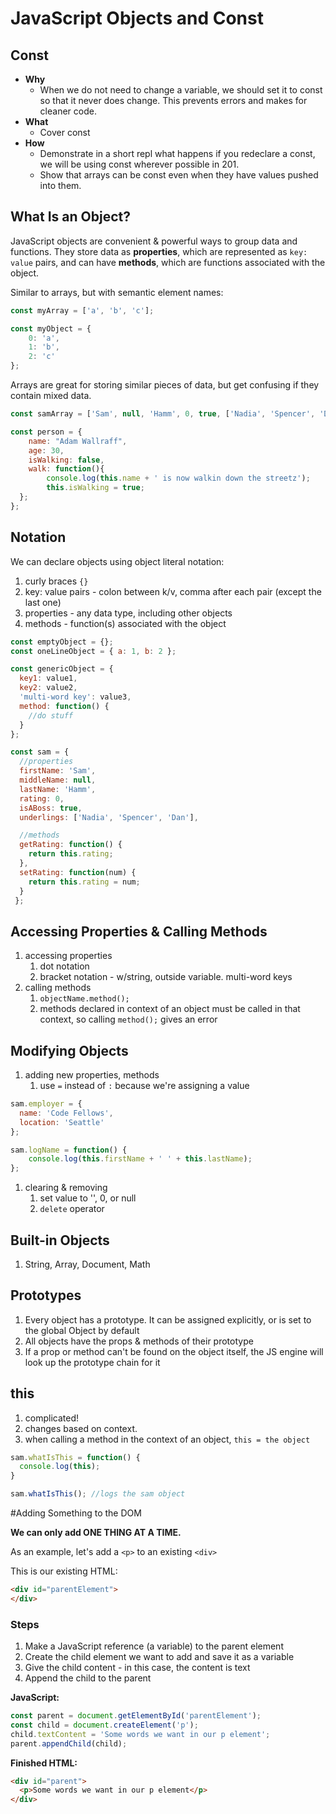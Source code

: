# JavaScript Objects and Const

## Const

- **Why**
  - When we do not need to change a variable, we should set it to const so that it never does change. This prevents errors and makes for cleaner code.
- **What**
  - Cover const
- **How**
  - Demonstrate in a short repl what happens if you redeclare a const, we will be using const wherever possible in 201.
  - Show that arrays can be const even when they have values pushed into them.

## What Is an Object?

JavaScript objects are convenient & powerful ways to group data and functions. They store data as **properties**, which are represented as `key: value` pairs, and can have **methods**, which are functions associated with the object.

Similar to arrays, but with semantic element names:

```javascript
const myArray = ['a', 'b', 'c'];

const myObject = {
	0: 'a',
	1: 'b',
	2: 'c'
};
```

Arrays are great for storing similar pieces of data, but get confusing if they contain mixed data.

```javascript
const samArray = ['Sam', null, 'Hamm', 0, true, ['Nadia', 'Spencer', 'Dan']];
```


```javascript
const person = {
	name: "Adam Wallraff",
	age: 30,
	isWalking: false,
	walk: function(){
		console.log(this.name + ' is now walkin down the streetz');
		this.isWalking = true;
  };
};
```

## Notation

We can declare objects using object literal notation:

1. curly braces `{}`
1. key: value pairs - colon between k/v, comma after each pair (except the last one)
1. properties - any data type, including other objects
1. methods - function(s) associated with the object

```javascript
const emptyObject = {};
const oneLineObject = { a: 1, b: 2 };

const genericObject = {
  key1: value1,
  key2: value2,
  'multi-word key': value3,
  method: function() {
    //do stuff
  }
};
```

```javascript
const sam = {
  //properties
  firstName: 'Sam',
  middleName: null,
  lastName: 'Hamm',
  rating: 0,
  isABoss: true,
  underlings: ['Nadia', 'Spencer', 'Dan'],

  //methods
  getRating: function() {
  	return this.rating;
  },
  setRating: function(num) {
  	return this.rating = num;
  }
 };
```

## Accessing Properties & Calling Methods

1. accessing properties
   1. dot notation
   1. bracket notation - w/string, outside variable. multi-word keys
1. calling methods
   1. `objectName.method();`
   1. methods declared in context of an object must be called in that context, so calling `method();` gives an error

## Modifying Objects

1. adding new properties, methods
	1. use `=` instead of `:` because we're assigning a value

```javascript
sam.employer = {
  name: 'Code Fellows',
  location: 'Seattle'
};

sam.logName = function() {
	console.log(this.firstName + ' ' + this.lastName);
};
```

1. clearing & removing
   1. set value to '', 0, or null
   1. `delete` operator

## Built-in Objects

1. String, Array, Document, Math

## Prototypes

1. Every object has a prototype. It can be assigned explicitly, or is set to the global Object by default
1. All objects have the props & methods of their prototype
1. If a prop or method can't be found on the object itself, the JS engine will look up the prototype chain for it

## this

1. complicated!
1. changes based on context.
1. when calling a method in the context of an object, `this = the object`

```javascript
sam.whatIsThis = function() {
  console.log(this);
}

sam.whatIsThis(); //logs the sam object
```


#Adding Something to the DOM

**We can only add ONE THING AT A TIME.**

As an example, let's add a `<p>` to an existing `<div>`

This is our existing HTML:

```HTML
<div id="parentElement">
</div>
```

### Steps

1. Make a JavaScript reference (a variable) to the parent element
1. Create the child element we want to add and save it as a variable
1. Give the child content - in this case, the content is text
1. Append the child to the parent

**JavaScript:**

```javascript
const parent = document.getElementById('parentElement');  
const child = document.createElement('p');  
child.textContent = 'Some words we want in our p element';  
parent.appendChild(child);
```

**Finished HTML:**

```HTML
<div id="parent">
  <p>Some words we want in our p element</p>
</div>
```

